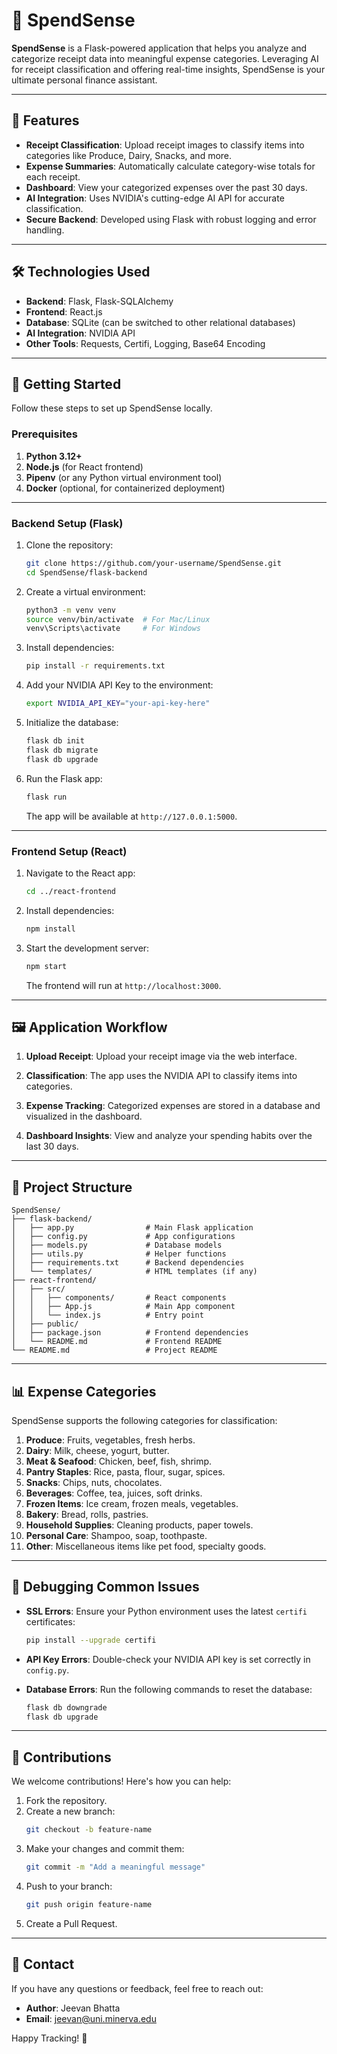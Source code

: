 
# 🧾 SpendSense

**SpendSense** is a Flask-powered application that helps you analyze and categorize receipt data into meaningful expense categories. Leveraging AI for receipt classification and offering real-time insights, SpendSense is your ultimate personal finance assistant.

---

## 🌟 Features

- **Receipt Classification**: Upload receipt images to classify items into categories like Produce, Dairy, Snacks, and more.
- **Expense Summaries**: Automatically calculate category-wise totals for each receipt.
- **Dashboard**: View your categorized expenses over the past 30 days.
- **AI Integration**: Uses NVIDIA's cutting-edge AI API for accurate classification.
- **Secure Backend**: Developed using Flask with robust logging and error handling.

---

## 🛠️ Technologies Used

- **Backend**: Flask, Flask-SQLAlchemy
- **Frontend**: React.js
- **Database**: SQLite (can be switched to other relational databases)
- **AI Integration**: NVIDIA API
- **Other Tools**: Requests, Certifi, Logging, Base64 Encoding

---

## 🚀 Getting Started

Follow these steps to set up SpendSense locally.

### Prerequisites

1. **Python 3.12+**
2. **Node.js** (for React frontend)
3. **Pipenv** (or any Python virtual environment tool)
4. **Docker** (optional, for containerized deployment)

---

### Backend Setup (Flask)

1. Clone the repository:
   ```bash
   git clone https://github.com/your-username/SpendSense.git
   cd SpendSense/flask-backend
   ```

2. Create a virtual environment:
   ```bash
   python3 -m venv venv
   source venv/bin/activate  # For Mac/Linux
   venv\Scripts\activate     # For Windows
   ```

3. Install dependencies:
   ```bash
   pip install -r requirements.txt
   ```

4. Add your NVIDIA API Key to the environment:
   ```bash
   export NVIDIA_API_KEY="your-api-key-here"
   ```

5. Initialize the database:
   ```bash
   flask db init
   flask db migrate
   flask db upgrade
   ```

6. Run the Flask app:
   ```bash
   flask run
   ```
   The app will be available at `http://127.0.0.1:5000`.

---

### Frontend Setup (React)

1. Navigate to the React app:
   ```bash
   cd ../react-frontend
   ```

2. Install dependencies:
   ```bash
   npm install
   ```

3. Start the development server:
   ```bash
   npm start
   ```
   The frontend will run at `http://localhost:3000`.

---

## 🖼️ Application Workflow

1. **Upload Receipt**:
   Upload your receipt image via the web interface.
   
2. **Classification**:
   The app uses the NVIDIA API to classify items into categories.

3. **Expense Tracking**:
   Categorized expenses are stored in a database and visualized in the dashboard.

4. **Dashboard Insights**:
   View and analyze your spending habits over the last 30 days.

---

## 📂 Project Structure

```plaintext
SpendSense/
├── flask-backend/
│   ├── app.py                # Main Flask application
│   ├── config.py             # App configurations
│   ├── models.py             # Database models
│   ├── utils.py              # Helper functions
│   ├── requirements.txt      # Backend dependencies
│   └── templates/            # HTML templates (if any)
├── react-frontend/
│   ├── src/
│   │   ├── components/       # React components
│   │   ├── App.js            # Main App component
│   │   └── index.js          # Entry point
│   ├── public/
│   ├── package.json          # Frontend dependencies
│   └── README.md             # Frontend README
└── README.md                 # Project README
```

---

## 📊 Expense Categories

SpendSense supports the following categories for classification:

1. **Produce**: Fruits, vegetables, fresh herbs.
2. **Dairy**: Milk, cheese, yogurt, butter.
3. **Meat & Seafood**: Chicken, beef, fish, shrimp.
4. **Pantry Staples**: Rice, pasta, flour, sugar, spices.
5. **Snacks**: Chips, nuts, chocolates.
6. **Beverages**: Coffee, tea, juices, soft drinks.
7. **Frozen Items**: Ice cream, frozen meals, vegetables.
8. **Bakery**: Bread, rolls, pastries.
9. **Household Supplies**: Cleaning products, paper towels.
10. **Personal Care**: Shampoo, soap, toothpaste.
11. **Other**: Miscellaneous items like pet food, specialty goods.

---

## 🔧 Debugging Common Issues

- **SSL Errors**:
  Ensure your Python environment uses the latest `certifi` certificates:
  ```bash
  pip install --upgrade certifi
  ```

- **API Key Errors**:
  Double-check your NVIDIA API key is set correctly in `config.py`.

- **Database Errors**:
  Run the following commands to reset the database:
  ```bash
  flask db downgrade
  flask db upgrade
  ```

---

## 🎉 Contributions

We welcome contributions! Here's how you can help:

1. Fork the repository.
2. Create a new branch:
   ```bash
   git checkout -b feature-name
   ```
3. Make your changes and commit them:
   ```bash
   git commit -m "Add a meaningful message"
   ```
4. Push to your branch:
   ```bash
   git push origin feature-name
   ```
5. Create a Pull Request.

---


## 📧 Contact

If you have any questions or feedback, feel free to reach out:

- **Author**: Jeevan Bhatta
- **Email**: jeevan@uni.minerva.edu

Happy Tracking! 🚀
```